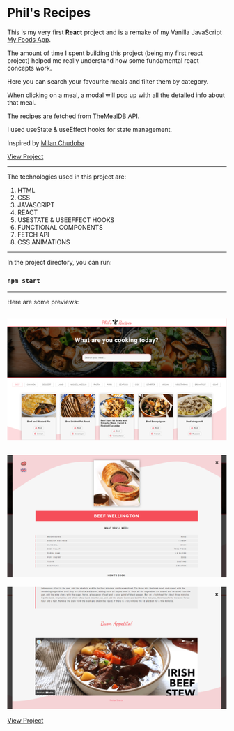 # Phil's Recipes

This is my very first **React** project and is a remake of my Vanilla JavaScript [My Foods App](https://github.com/philipHinch/my-foods-app).

The amount of time I spent building this project (being my first react project) helped me really understand how some fundamental react concepts work.

Here you can search your favourite meals and filter them by category. 

When clicking on a meal, a modal will pop up with all the detailed info about that meal.

The recipes are fetched from [TheMealDB](https://www.themealdb.com/) API.

I used useState & useEffect hooks for state management. 

Inspired by [Milan Chudoba](https://dribbble.com/shots/6085508/attachments/6085508-Mamine-Recepty-TV-JOJ?mode=media)

[View Project](https://phils-recipes.netlify.app/)

---

The technologies used in this project are:

1. HTML
2. CSS
3. JAVASCRIPT
4. REACT
5. USESTATE & USEEFFECT HOOKS
6. FUNCTIONAL COMPONENTS
7. FETCH API
8. CSS ANIMATIONS

---

In the project directory, you can run:

### `npm start`

---

Here are some previews:

![This is a preview](./src/assets/preview1.png)
---
![This is a preview](./src/assets/preview2.png)
---
![This is a preview](./src/assets/preview3.png)

[View Project](https://phils-recipes.netlify.app/)


